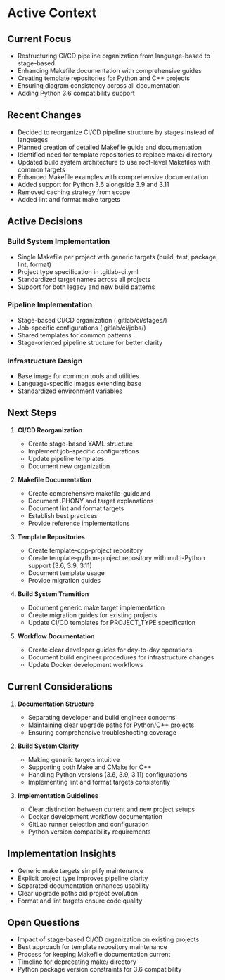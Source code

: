 # Active Context

## Current Focus
- Restructuring CI/CD pipeline organization from language-based to stage-based
- Enhancing Makefile documentation with comprehensive guides
- Creating template repositories for Python and C++ projects
- Ensuring diagram consistency across all documentation
- Adding Python 3.6 compatibility support

## Recent Changes
- Decided to reorganize CI/CD pipeline structure by stages instead of languages
- Planned creation of detailed Makefile guide and documentation
- Identified need for template repositories to replace make/ directory
- Updated build system architecture to use root-level Makefiles with common targets
- Enhanced Makefile examples with comprehensive documentation
- Added support for Python 3.6 alongside 3.9 and 3.11
- Removed caching strategy from scope
- Added lint and format make targets

## Active Decisions

### Build System Implementation
- Single Makefile per project with generic targets (build, test, package, lint, format)
- Project type specification in .gitlab-ci.yml
- Standardized target names across all projects
- Support for both legacy and new build patterns

### Pipeline Implementation
- Stage-based CI/CD organization (.gitlab/ci/stages/)
- Job-specific configurations (.gitlab/ci/jobs/)
- Shared templates for common patterns
- Stage-oriented pipeline structure for better clarity

### Infrastructure Design
- Base image for common tools and utilities
- Language-specific images extending base
- Standardized environment variables

## Next Steps
1. **CI/CD Reorganization**
   - Create stage-based YAML structure
   - Implement job-specific configurations
   - Update pipeline templates
   - Document new organization

2. **Makefile Documentation**
   - Create comprehensive makefile-guide.md
   - Document .PHONY and target explanations
   - Document lint and format targets
   - Establish best practices
   - Provide reference implementations

3. **Template Repositories**
   - Create template-cpp-project repository
   - Create template-python-project repository with multi-Python support (3.6, 3.9, 3.11)
   - Document template usage
   - Provide migration guides

2. **Build System Transition**
   - Document generic make target implementation
   - Create migration guides for existing projects
   - Update CI/CD templates for PROJECT_TYPE specification

3. **Workflow Documentation**
   - Create clear developer guides for day-to-day operations
   - Document build engineer procedures for infrastructure changes
   - Update Docker development workflows

## Current Considerations
1. **Documentation Structure**
   - Separating developer and build engineer concerns
   - Maintaining clear upgrade paths for Python/C++ projects
   - Ensuring comprehensive troubleshooting coverage

2. **Build System Clarity**
   - Making generic targets intuitive
   - Supporting both Make and CMake for C++
   - Handling Python versions (3.6, 3.9, 3.11) configurations
   - Implementing lint and format targets consistently

3. **Implementation Guidelines**
   - Clear distinction between current and new project setups
   - Docker development workflow documentation
   - GitLab runner selection and configuration
   - Python version compatibility requirements

## Implementation Insights
- Generic make targets simplify maintenance
- Explicit project type improves pipeline clarity
- Separated documentation enhances usability
- Clear upgrade paths aid project evolution
- Format and lint targets ensure code quality

## Open Questions
- Impact of stage-based CI/CD organization on existing projects
- Best approach for template repository maintenance
- Process for keeping Makefile documentation current
- Timeline for deprecating make/ directory
- Python package version constraints for 3.6 compatibility
